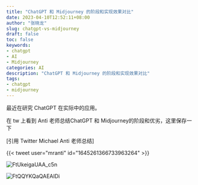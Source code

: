 ```yaml
---
title: "ChatGPT 和 Midjourney 的阶段和实现效果对比"
date: 2023-04-10T12:52:11+08:00
author: "张晓龙"
slug: chatgpt-vs-midjourney
draft: false
toc: false
keywords: 
- chatgpt
- AI
- Midjourney
categories: AI
description: "ChatGPT 和 Midjourney 的阶段和实现效果对比"
tags: 
- chatgpt
- midjourney
---
```


最近在研究 ChatGPT 在实际中的应用。

在 tw 上看到 Anti 老师总结ChatGPT 和 Midjourney的阶段和优劣，这里保存一下

[引用 Twitter Michael Anti 老师总结]

{{< tweet user="mranti" id="1645261366733963264" >}} 

![FtUkeigaUAA_c5n](https://media.techwhims.com/techwhims/ftukeigauaac5n.jpeg?x-oss-process=style/origin)

![FtQQYKQaQAEAIDi](https://media.techwhims.com/techwhims/ftqqykqaqaeaidi.jpeg?x-oss-process=style/origin)


